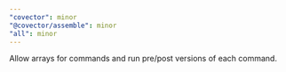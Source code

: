```yaml
---
"covector": minor
"@covector/assemble": minor
"all": minor
---
```


Allow arrays for commands and run pre/post versions of each command.
